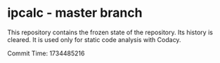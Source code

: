 # ipcalc - master branch

This repository contains the frozen state of the repository.
Its history is cleared. It is used only for static code
analysis with Codacy.

Commit Time: 1734485216